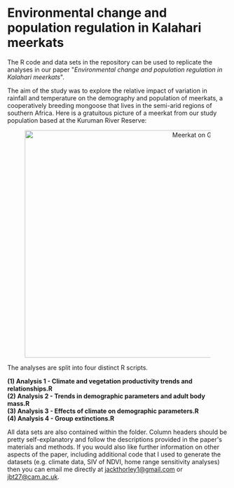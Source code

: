 # Environmental change and population regulation in Kalahari meerkats

The R code and data sets in the repository can be used to replicate the analyses in our paper "_Environmental change and population regulation in Kalahari meerkats_".  

The aim of the study was to explore the relative impact of variation in rainfall and temperature on the demography and population of meerkats, a cooperatively breeding mongoose that lives in the semi-arid regions of southern Africa. Here is a gratuitous picture of a meerkat from our study population based at the Kuruman River Reserve:  

<figure style="text-align: center;">
  <img src="MeerkatOnGuard.JPG" alt="Meerkat on Guard", width="777", height="519">
  <figcaption></figcaption>
</figure>  
  
The analyses are split into four distinct R scripts.  

**(1) Analysis 1 - Climate and vegetation productivity trends and relationships.R**  
**(2) Analysis 2 - Trends in demographic parameters and adult body mass.R**  
**(3) Analysis 3 - Effects of climate on demographic parameters.R**    
**(4) Analysis 4 - Group extinctions.R**  

  All data sets are also contained within the folder. Column headers should be pretty self-explanatory and follow the descriptions provided in the paper's materials and methods. If you would also like further information on other aspects of the paper, including additional code that I used to generate the datasets (e.g. climate data, SIV of NDVI, home range sensitivity analyses) then you can email me directly at jackthorley1@gmail.com or jbt27@cam.ac.uk. 
